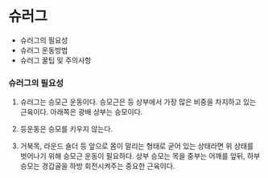 # 슈러그

- 슈러그의 필요성
- 슈러그 운동방법
- 슈러그 꿀팁 및 주의사항



###  슈러그의 필요성

1. 슈러그는 승모근 운동이다. 승모근은 등 상부에서 가장 많은 비중을 차지하고 있는 근육이다. 아래쪽은 광배 상부는 승모이다.

2. 등운동은 승모를 키우지 않는다.

   

3.  거북목, 라운드 숄더 등 앞으로 몸이 말리는 형태로 굳어 있는 상태라면 위 상태를 벗어나기 위해 승모근 운동이 필요하다. 상부 승모는 목을 중부는 어깨를 앞뒤, 하부 승모는 경갑골을 하방 회전시켜주는 중요한 근육이다.